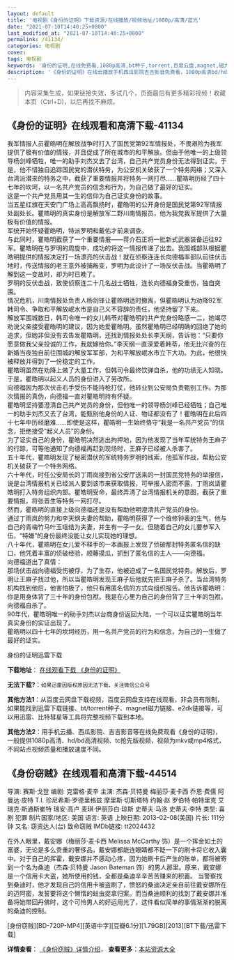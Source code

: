 ```yaml
---
layout: default
title: '电视剧《身份的证明》下载资源/在线播放/视频地址/1080p/高清/蓝光'
date: "2021-07-10T14:40:25+0800"
last_modified_at: "2021-07-10T14:40:25+0800"
permalink: /41134/
categories: 电视剧
cover:
tags: 电视剧
keywords: '身份的证明,在线免费看,1080p高清,bt种子,torrent,百度云盘,magnet,磁力链,迅雷下载资源'
description: '《身份的证明》在线云播放手机西瓜影院吉吉影音免费看，1080p高清bd/hd未删减完整版和tc抢先枪版，mkv/mp4格式，附带bt/torrent种子、magnet/磁力链、百度云盘、网盘资源迅雷下载链接'
---
```


>内容采集生成，如果链接失效，多试几个，页面最后有更多精彩视频！收藏本页（Ctrl+D)，以后再找不麻烦。


## 《身份的证明》在线观看和高清下载-41134

我军情报人员瞿皓明在解放战争时打入了国民党第92军情报处，不畏艰险为我军提供了极有价值的情报，并且促成了所在城市的和平解放。但由于他唯一的上级领导杨剑峰牺牲，唯一的助手刘杰又去了台湾，自己共产党员身份无法得到证实。于是，他不惜独自追踪国民党的潜伏特务，为公安机关破获了一个特务网络；又深入台湾派潜来的特务之中，截获了重要情报并将特务一网打尽&hellip;…瞿皓明历经了四十七年的坎坷，以一名共产党员的信念和行为，为自己做了最好的证实。<br />这是一个共产党员用其一生的信仰为自己证实身份的故事。<br />当五星红旗在天安门广场上高高飘扬时，瞿皓明的公开身份是国民党第92军情报处副处长。瞿皓明的真实身份是解放军二野川南情报员，他为我党我军提供了大量极有价值的情报。<br />军统开始怀疑瞿皓明，特派罗明和戴佑才前来调查。<br />与此同时，瞿皓明截获了一个重要情报&mdash;—蒋介石正将一批新式武器装备运往92军。瞿皓明在与罗明的周旋中，成功的将这一情报传递了出去。我围城部队根据瞿皓明提供的情报决定打一场漂亮的伏击战！就在侦察连连长向德福率部队前往伏击地时，传送情报的老王意外被捕叛变，罗明为此设计了一场反伏击战。当瞿皓明了解到这一变故时，却为时已晚了。<br />罗明的反伏击战，致使侦察连二十几名战士牺牲，连长向德福身受重伤，独自突围。<br />情况危机，川南情报处负责人杨剑锋让瞿皓明适时撤离，但瞿皓明认为劝降92军韩司令、争取和平解放岷水市是自己义不容辞的责任，他坚持留了下来。<br />解放军围城数日，韩司令唯一的女儿韩苓对瞿皓明的共产党身份略感一二，她竭尽劝说父亲接受瞿皓明的建议，因为她爱瞿皓明。虽然瞿皓明已经明确的回绝了她的追求，但她非但没有去告发瞿皓明，还找到情报处处长李天纲，告诉他：“只要你愿意做我父亲投诚的工作，我就嫁给你。&rdquo;李天纲一直深爱着韩苓，他无比兴奋的在新婚当夜独自前往围城的解放军军部，为和平解放岷水市立下大功。为此，他很快被释放并得到了一份稳定的工作。<br />瞿皓明虽然在劝降上做了大量工作，但韩司令最终饮弹自杀，他的功绩无人知晓。于是，瞿皓明以起义人员的身份进入了劳改所。<br />向德福因为那次伏击右手受伤不能持枪打仗，他转业到公安局负责甄别工作。为那次情报的真伪，向德福一直对瞿皓明持有怀疑。<br />瞿皓明坚持要澄清自己共产党员的身份，但他唯一的领导杨剑峰已经牺牲；自己唯一的助手刘杰又去了台湾，能甄别他身份的人证、物证都没有了！瞿皓明在此后四十七年中历经磨难&hellip;…即使是这样，瞿皓明一生始终恪守&ldquo;我是一名共产党员&rdquo;的信念，拒绝接受“起义人员”的身份。<br />为了证实自己的身份，瞿皓明决然逃出拘押地，因为他发现了当年军统特务王麻子的行踪，可等他通知了向德福再赶到现场时，王麻子已经被人杀害了。<br />五十年代，瞿皓明发现了秘密潜伏的军统特务罗明的线索，他孤军作战，帮助公安机关破获了一个特务网络。<br />六十年代，时任公安局长的丁雨岚接到省公安厅送来的一封国民党特务的举报信，说是台湾情报机关已经派人要到该市来获取情报，可举报人密而不露，丁雨岚请瞿皓明打入特务组织内部。瞿皓明受命，最终弄清了台湾情报机关的意图，截获了重要情报，将张晋生等特务一网打尽。<br />然而，瞿皓明的直接上级向德福还是没有帮助他明澄清共产党员的身份。<br />通过丁雨岚的努力和李天纲夫妻的帮助，瞿皓明获得了一个维修钟表的生气，他与自己的青梅竹马叶玉瑶结为夫妻，并生有一子一女。但随着自己的女儿要参军入伍，&ldquo;特嫌”的身份最终没能让女儿实现她的理想。<br />八十年代，瞿皓明在女儿爱不释手的一本画报上发现了侦破那封特务匿名信的缺口，他凭着丰富的侦破经验，顺藤摸瓜，抓到了匿名信的主人——向德福。<br />向德福道出了真情：<br />那场伏击战向德福受伤被俘，为了生存，他被迫成了一名国民党特务。解放后，罗明让王麻子找过他，所以当瞿皓明发现王麻子后他就先把王麻子杀了。当台湾特务机构找到他后，他害怕极了，他只有用匿名信的方式向组织报告。他告诉瞿皓明：你是用身体背了三十年的身份包袱。我是在心里为自己的身份背了三十年的包袱。<br />向德福自杀了。<br />90年代，瞿皓明唯一的助手刘杰以台商身份返回大陆，一个可以证实瞿皓明当年真实身份的实证出现了。<br />瞿皓明以四十七年的坎坷经历，用一名共产党员的行为和信念，为自己的一生做了最好的证实。


身份的证明迅雷下载

**下载地址**： [在线观看下载 《身份的证明》](https://www.993dy.com//vod-detail-id-11183.html) 


**无法下载?**：`如果迅雷因版权原因无法下载，关注微信公众号 `

**其他方法1**：从百度云网盘下载视频，百度云网盘支持在线观看，非会员有限制，如果能找到迅雷下载链接、bt/torrent种子、magnet磁力链接、e2dk链接等，可以用迅雷、比特彗星等工具将完整视频下载到本地。

**其他方法2**：用手机云播、西瓜影院、吉吉影音等在线免费观看《身份的证明》，一般提供1080p高清、hd/bd高清视频、tc抢先版视频，视频为mkv或mp4格式，不同站点视频质量和播放速度不同。


## 《身份窃贼》在线观看和高清下载-44514

导演: 赛斯·戈登 编剧: 克雷格·麦辛 主演: 杰森·贝特曼 梅丽莎·麦卡西 乔恩·费儒 阿曼达·皮特 T.I. 珍尼希斯·罗德里格兹 摩里斯·切斯塔特 约翰·赵 罗伯特·帕特里克 艾瑞克·斯通斯崔特 瑞安·高卢 麦琪·伊丽莎白·琼斯 史蒂夫·马洛 史蒂夫·李特 类型: 喜剧 犯罪 制片国家/地区: 美国 语言: 英语 上映日期: 2013-02-08(美国) 片长: 111分钟 又名: 窃资达人(台) 致命窃贼 IMDb链接: tt2024432

在外人眼里，戴安娜（梅丽莎·麦卡西 Melissa McCarthy 饰）是一个挥金如土的富婆，无论是多么贵重的奢侈品，戴安娜都能连眼睛都不眨一下的刷卡将它收入囊中。对于自己的挥霍，戴安娜并不感动心疼，因为她刷卡后产生的账单，都将被寄到一个名为桑迪（杰森·贝特曼 Jason Bateman 饰）的男人那里。原来，戴安娜是一个信用卡大盗，她所使用的钱，全都是桑迪辛辛苦苦赚来的积蓄。 当警察找到桑迪时，他才发现自己的信用卡被盗刷了，愤怒的桑迪决定亲自前往戴安娜所在的迈阿密，发誓要将这个懒惰的蛀虫捉拿归案。而当桑迪顺利的找到了戴安娜并准备将她带回丹佛时，这个可怜男人的好运用光了，这件看似简单的事情渐渐的脱离的桑迪的控制。


[身份窃贼][BD-720P-MP4][英语中字][豆瓣6.1分][1.79GB][2013][BT下载/迅雷下载]

**详情查看**： [《身份窃贼》详情介绍](/movie/44514/)， **查看更多**：[本站资源大全](/movie/t/all/)

